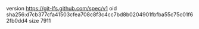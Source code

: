 version https://git-lfs.github.com/spec/v1
oid sha256:d7cb377cfa41503cfea708c8f3c4cc7bd8b0204901fbfba55c75c01f62fb0dd4
size 7911
